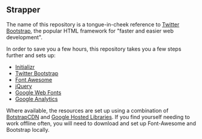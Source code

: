 ## Strapper

The name of this repository is a tongue-in-cheek reference to [Twitter Bootstrap](http://twitter.github.io/bootstrap/), the popular HTML framework for "faster and easier web development".

In order to save you a few hours, this repository takes you a few steps further and sets up:

* [Initializr](http://www.initializr.com/)
* [Twitter Bootstrap](http://twitter.github.io/bootstrap/)
* [Font Awesome](http://fortawesome.github.io/Font-Awesome/)
* [jQuery](http://jquery.com/)
* [Google Web Fonts](https://www.google.com/fonts/)
* [Google Analytics](http://www.google.com/analytics/)

Where available, the resources are set up using a combination of [BotstrapCDN](http://www.bootstrapcdn.com/) and [Google Hosted Libraries](https://developers.google.com/speed/libraries/devguide). If you find yourself needing to work offline often, you will need to download and set up Font-Awesome and Bootstrap locally.
